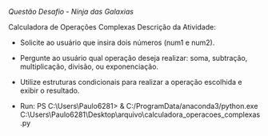 *Questão Desafio - Ninja das Galaxias*

Calculadora de Operações Complexas
Descrição da Atividade:
* Solicite ao usuário que insira dois números (num1 e num2).
* Pergunte ao usuário qual operação deseja realizar: soma, subtração, multiplicação, divisão, ou
exponenciação.
* Utilize estruturas condicionais para realizar a operação escolhida e exibir o resultado.

* Run: PS C:\Users\Paulo6281> & C:/ProgramData/anaconda3/python.exe C:\Users\Paulo6281\Desktop\arquivo\calculadora_operacoes_complexas.py
